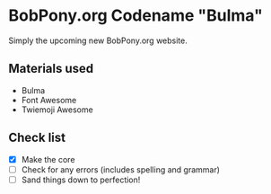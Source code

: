 # BobPony.org Codename "Bulma"
Simply the upcoming new BobPony.org website.
## Materials used
- Bulma
- Font Awesome
- Twiemoji Awesome
## Check list
- [x] Make the core
- [ ] Check for any errors (includes spelling and grammar)
- [ ] Sand things down to perfection!
